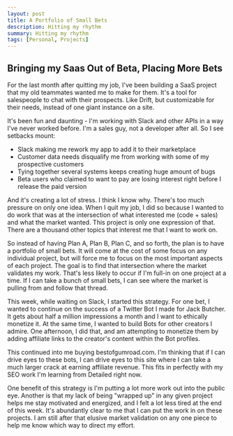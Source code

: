```yaml
---
layout: post
title: A Portfolio of Small Bets
description: Hitting my rhythm
summary: Hitting my rhythm
tags: [Personal, Projects]
---
```


 <h2> Bringing my Saas Out of Beta, Placing More Bets </h2>

 For the last month after quitting my job, I've been building a SaaS project that my old teammates wanted me to make for them. It's a tool for salespeople to chat with their prospects. Like Drift, but customizable for their needs, instead of one giant instance on a site.

 It's been fun and daunting - I'm working with Slack and other APIs in a way I've never worked before. I'm a sales guy, not a developer after all. So I see setbacks mount:
  - Slack making me rework my app to add it to their marketplace
  - Customer data needs disqualify me from working with some of my prospective customers
  - Tying together several systems keeps creating huge amount of bugs
  - Beta users who claimed to want to pay are losing interest right before I release the paid version

  And it's creating a lot of stress. I think I know why. There's too much pressure on only one idea. When I quit my job, I did so because I wanted to do work that was at the intersection of what interested me (code + sales) and what the market wanted. This project is only one expression of that. There are a thousand other topics that interest me that I want to work on.

  So instead of having Plan A, Plan B, Plan C, and so forth, the plan is to have a portfolio of small bets. It will come at the cost of some focus on any individual project, but will force me to focus on the most important aspects of each project. The goal is to find that intersection where the market validates my work. That's less likely to occur if I'm full-in on one project at a time. If I can take a bunch of small bets, I can see where the market is pulling from and follow that thread.

  This week, while waiting on Slack, I started this strategy. For one bet, I wanted to continue on the success of a Twitter Bot I made for Jack Butcher. It gets about half a million impressions a month and I want to ethically monetize it. At the same time, I wanted to build Bots for other creators I admire. One afternoon, I did that, and am attempting to monetize them by adding affiliate links to the creator's content within the Bot profiles.

  This continued into me buying bestofgumroad.com. I'm thinking that if I can drive eyes to these bots, I can drive eyes to this site where I can take a much larger crack at earning affiliate revenue. This fits in perfectly with my SEO work I'm learning from Detailed right now.

  One benefit of this strategy is I'm putting a lot more work out into the public eye. Another is that my lack of being "wrapped up" in any given project helps me stay motivated and energized, and I felt a lot less tired at the end of this week. It's abundantly clear to me that I can put the work in on these projects. I am still after that elusive market validation on any one piece to help me know which way to direct my effort.
